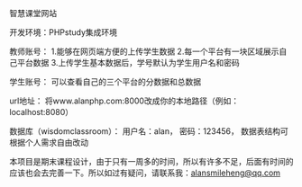 智慧课堂网站

开发环境：PHPstudy集成环境

教师账号：
1.能够在网页端方便的上传学生数据
2.每一个平台有一块区域展示自己平台数据
3.上传学生基本数据后，学号默认为学生用户名和密码

学生账号：
可以查看自己的三个平台的分数据和总数据

url地址：
将www.alanphp.com:8000改成你的本地路径（例如：localhost:8080）

数据库（wisdomclassroom）：
用户名：alan，
密码：123456，
数据表结构可根据个人需求自由改动

本项目是期末课程设计，由于只有一周多的时间，所以有许多不足，后面有时间的应该也会去完善一下。所以如过有疑问，请联系我：alansmileheng@qq.com

